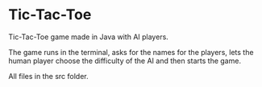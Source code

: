 # Tic-Tac-Toe
Tic-Tac-Toe game made in Java with AI players.

The game runs in the terminal, asks for the names for the players, lets the human player choose the difficulty of the AI and then starts the game.

All files in the src folder.
